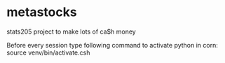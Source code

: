 # metastocks
stats205 project to make lots of ca$h money

Before every session type following command to activate python in corn:
source venv/bin/activate.csh

